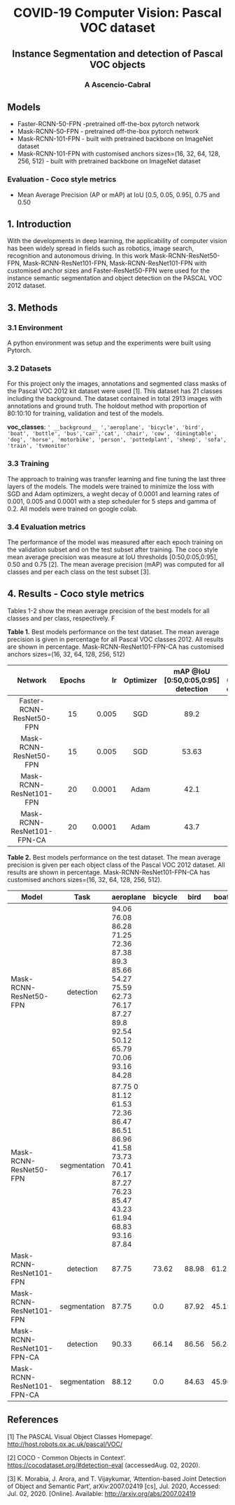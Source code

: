 <h1><div style="text-align: center;"> COVID-19 Computer Vision: Pascal VOC dataset</div></h1>

<h2><div style="text-align: center;"> Instance Segmentation and detection of Pascal VOC objects </div></h2>

<h3><div style="text-align: center;"> A Ascencio-Cabral
</div></h3>


## Models

- Faster-RCNN-50-FPN -pretrained off-the-box pytorch network
- Mask-RCNN-50-FPN - pretrained off-the-box  pytorch network
- Mask-RCNN-101-FPN - built with pretrained backbone on ImageNet dataset
- Mask-RCNN-101-FPN with customised anchors sizes=(16, 32, 64, 128, 256, 512) - built with pretrained backbone on ImageNet dataset

### Evaluation - Coco style metrics
 - Mean Average Precision (AP or mAP) at IoU [0.5, 0.05, 0.95], 0.75 and 0.50


## 1. Introduction

With the developments in deep learning, the applicability of computer vision has been widely spread in fields such as robotics, image search, recognition and autonomous driving. In this work Mask-RCNN-ResNet50-FPN, Mask-RCNN-ResNet101-FPN, Mask-RCNN-ResNet101-FPN with customised anchor sizes and Faster-ResNet50-FPN were used for the instance semantic segmentation and object detection on the PASCAL VOC 2012 dataset.


## 3. Methods

### 3.1 Environment

A python environment was setup and the experiments were built using Pytorch. 

### 3.2 Datasets
For this project only the images, annotations and segmented class masks of the Pascal VOC 2012 kit dataset were used [1]. This dataset has 21 classes including the background. The dataset contained in total 2913 images with annotations and ground truth. The holdout method with proportion of 80:10:10 for training, validation and test of the models.

**voc_classes**: ```' __background__ ','aeroplane', 'bicycle', 'bird', 'boat', 'bottle',
                           'bus','car','cat', 'chair', 'cow', 'diningtable', 'dog', 'horse',
                           'motorbike', 'person', 'pottedplant', 'sheep', 'sofa', 'train',
                           'tvmonitor'```

### 3.3 Training

The approach to training was transfer learning and fine tuning the last three layers of the models. The models were trained to minimize the loss with SGD and Adam optimizers, a weght decay of 0.0001 and learning rates of 0.001, 0.005 and 0.0001 with a step scheduler for 5 steps and gamma of 0.2. All models were trained on google colab.


### 3.4 Evaluation metrics

The performance of the model was measured after each epoch training on the validation subset and on the test subset after training. The coco style mean average precision was  measure at IoU thresholds [0:50,0:05,0:95], 0.50 and 0.75 [2]. The mean average precision (mAP) was computed for all classes and per each class on the test subset [3].


## 4. Results - Coco style metrics

Tables 1-2 show the mean average precision of the best models for all classes and per class, respectively. F

**Table 1.** Best models performance on the test dataset. The mean average precision is given in percentage for all Pascal VOC classes 2012. All results are shown in percentage. Mask-RCNN-ResNet101-FPN-CA has customised anchors sizes=(16, 32, 64, 128, 256, 512)


|  Network                  | Epochs |   lr  | Optimizer  | mAP @IoU </br>[0:50,0:05,0:95] </br> detection | mAP @IoU=50 </br> detection |mAP @IoU=75 </br>detection | mAP @IoU </br>[0:50,0:05,0:95] </br> segmentation| mAP @IoU=50 </br> segmentation|mAP @IoU=75 </br> segmentation |
|:-------------------------:|:------:|-------:|:----------:|:--------:|:--------:|:--------:|:--------:|:--------:|:--------:|
| Faster-RCNN-ResNet50-FPN  |  15    | 0.005  |   SGD      |   89.2   |  99.00   |   97.5   |  NA     |   NA     |   NA     | 
| Mask-RCNN-ResNet50-FPN    |  15    | 0.005  |   SGD      |   53.63   |  78.2   |   62.43  |  44.56    |  71.43    |  47.7    |  
| Mask-RCNN-ResNet101-FPN   |  20    | 0.0001 |   Adam     |   42.1   |  72.2   |   44.4  |  38.2   | 64.2    |  39.8    | 
| Mask-RCNN-ResNet101-FPN-CA |  20    | 0.0001 |   Adam     |   43.7   |  69.9   |   48.8   |  39.2   |   63.9   |   42.5  |




**Table 2.** Best models performance on the test dataset. The mean average precision is given per each object class of the Pascal VOC 2012 dataset. All results are shown in percentage. Mask-RCNN-ResNet101-FPN-CA has customised anchors sizes=(16, 32, 64, 128, 256, 512).

|Model|Task  |aeroplane|bicycle|bird|boat|bottle|bus|car|cat|chair|cow|diningtable|dog|horse|motorbike|person|pottedplant|sheep|sofa|train|tvmonitor
|---|:---:|---|---|---|---|---|---|---|---|---|---|---|---|---|---|---|---|---|---|---|---|
|Mask-RCNN-ResNet50-FPN|detection|94.06	76.08	86.28	71.25	72.36	87.38	89.3	85.66	54.27	75.59	62.73	76.17	87.27	89.8	92.54	50.12	65.79	70.06	93.16	84.28
|Mask-RCNN-ResNet50-FPN|segmentation|87.75	0	81.12	61.53	72.36	86.47	86.51	86.96	41.58	73.73	70.41	76.17	87.27	76.23	85.47	43.23	61.94	68.83	93.16	87.84
|Mask-RCNN-ResNet101-FPN |detection|87\.75|73\.62|88\.98|61\.21|60\.6|76\.39|82\.27|82\.16|43\.62|67\.73|52\.76|79\.74|73\.55|84\.82|83\.57|45\.36|68\.53|67\.94|93\.61	|57\.27|
|Mask-RCNN-ResNet101-FPN |segmentation|87\.75|0\.0|87\.92|45\.19|58\.74|74\.97|79\.5|81\.36|22\.66|58\.39|55\.85|79\.74|76\.69|68\.89|81\.59|31\.49|68\.53|68\.4|93.61 |93\.61	|57\.27|
|Mask-RCNN-ResNet101-FPN-CA|detection|90\.33|66\.14|86\.56|56\.24|46\.77|79\.13|86\.05|84\.19|39\.65|66\.21|56\.94|79\.9|72\.91|84\.65|85\.16|42\.47|58\.95|68\.2|91\.01	|71\.82|
|Mask-RCNN-ResNet101-FPN-CA|segmentation|88\.12|0\.0|84\.63|45\.96|46\.77|80\.85|77\.05|75\.22|30\.09|72\.22|63\.64|76\.52|76\.81|74\.83|80\.62|26\.84|64\.42|62\.88|91\.01	|65\.16 |

## References

[1] The PASCAL Visual Object Classes Homepage’. http://host.robots.ox.ac.uk/pascal/VOC/

[2] COCO - Common Objects in Context’. https://cocodataset.org/#detection-eval (accessedAug. 02, 2020).

[3] K. Morabia, J. Arora, and T. Vijaykumar, ‘Attention-based Joint Detection of Object and Semantic Part’, arXiv:2007.02419 [cs], Jul. 2020, Accessed: Jul. 02, 2020. [Online]. Available: http://arxiv.org/abs/2007.02419


